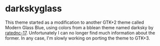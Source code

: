 # darkskyglass #

This theme started as a modification to another GTK+2 theme called Modern Glass
Blue, using colors from a bblean theme named darksky by
[ratednc-17](http://www.ratednc-17.com). Unfortunately I can no longer find much
information about the former. In any case, I'm slowly working on porting the
theme to GTK+3.

